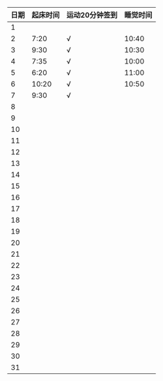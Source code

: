 日期|起床时间|运动20分钟签到|睡觉时间
:---------------|:---------------|:---------------|:---------------
1| | | |
2|7:20|√|10:40|
3|9:30|√|10:30|
4|7:35|√|10:00|
5|6:20|√|11:00|
6|10:20|√|10:50|
7|9:30|√| |
8| | | |
9| | | |
10| | | |
11| | | |
12| | | |
13| | | |
14| | | |
15| | | |
16| | | |
17| | | |
18| | | |
19| | | |
20| | | |
21| | | |
22| | | |
23| | | |
24| | | |
25| | | |
26| | | |
27| | | |
28| | | |
29| | | |
30| | | |
31| | | |